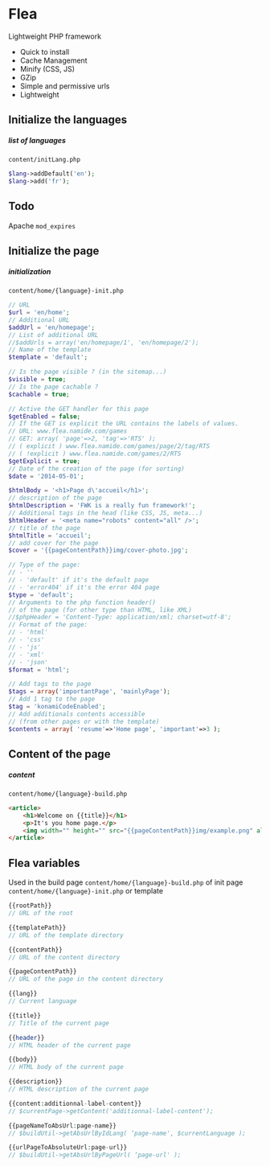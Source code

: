 Flea
====

Lightweight PHP framework
- Quick to install
- Cache Management
- Minify (CSS, JS)
- GZip
- Simple and permissive urls
- Lightweight


Initialize the languages
------------------------

##### list of languages
`content/initLang.php`

```php
$lang->addDefault('en');
$lang->add('fr');
```


Todo
------------------------

Apache  `mod_expires`


Initialize the page
------------------------

##### initialization
`content/home/{language}-init.php`

```php
// URL
$url = 'en/home';
// Additional URL
$addUrl = 'en/homepage';
// List of additional URL
//$addUrls = array('en/homepage/1', 'en/homepage/2'); 
// Name of the template	
$template = 'default';

// Is the page visible ? (in the sitemap...)
$visible = true;
// Is the page cachable ?
$cachable = true;

// Active the GET handler for this page
$getEnabled = false;
// If the GET is explicit the URL contains the labels of values.
// URL: www.flea.namide.com/games
// GET: array( 'page'=>2, 'tag'=>'RTS' );
// ( explicit ) www.flea.namide.com/games/page/2/tag/RTS
// ( !explicit ) www.flea.namide.com/games/2/RTS
$getExplicit = true;
// Date of the creation of the page (for sorting)
$date = '2014-05-01';

$htmlBody = '<h1>Page d\'accueil</h1>';
// description of the page
$htmlDescription = 'FWK is a really fun framework!';
// Additional tags in the head (like CSS, JS, meta...)
$htmlHeader = '<meta name="robots" content="all" />';
// title of the page
$htmlTitle = 'accueil';
// add cover for the page
$cover = '{{pageContentPath}}img/cover-photo.jpg';

// Type of the page: 
// - ''
// - 'default' if it's the default page
// - 'error404' if it's the error 404 page
$type = 'default';
// Arguments to the php function header()
// of the page (for other type than HTML, like XML)
//$phpHeader = 'Content-Type: application/xml; charset=utf-8';	
// Format of the page:
// - 'html'
// - 'css'
// - 'js'
// - 'xml'
// - 'json'
$format = 'html';

// Add tags to the page
$tags = array('importantPage', 'mainlyPage');
// Add 1 tag to the page		
$tag = 'konamiCodeEnabled';
// Add additionals contents accessible
// (from other pages or with the template)
$contents = array( 'resume'=>'Home page', 'important'=>3 );
```

Content of the page
------------------------

##### content
`content/home/{language}-build.php`

```html
<article>
	<h1>Welcome on {{title}}</h1>
	<p>It's you home page.</p>
	<img width="" height="" src="{{pageContentPath}}img/example.png" alt="image example">
</article>
```

Flea variables
------------------------

Used in the build page `content/home/{language}-build.php`
of init page `content/home/{language}-init.php`
or template

```php
{{rootPath}}
// URL of the root

{{templatePath}}
// URL of the template directory

{{contentPath}}
// URL of the content directory

{{pageContentPath}}
// URL of the page in the content directory

{{lang}}
// Current language

{{title}}
// Title of the current page

{{header}}
// HTML header of the current page

{{body}}
// HTML body of the current page

{{description}}
// HTML description of the current page

{{content:additionnal-label-content}}
// $currentPage->getContent('additionnal-label-content');

{{pageNameToAbsUrl:page-name}}
// $buildUtil->getAbsUrlByIdLang( ‘page-name', $currentLanguage );

{{urlPageToAbsoluteUrl:page-url}}
// $buildUtil->getAbsUrlByPageUrl( ‘page-url' );

```
